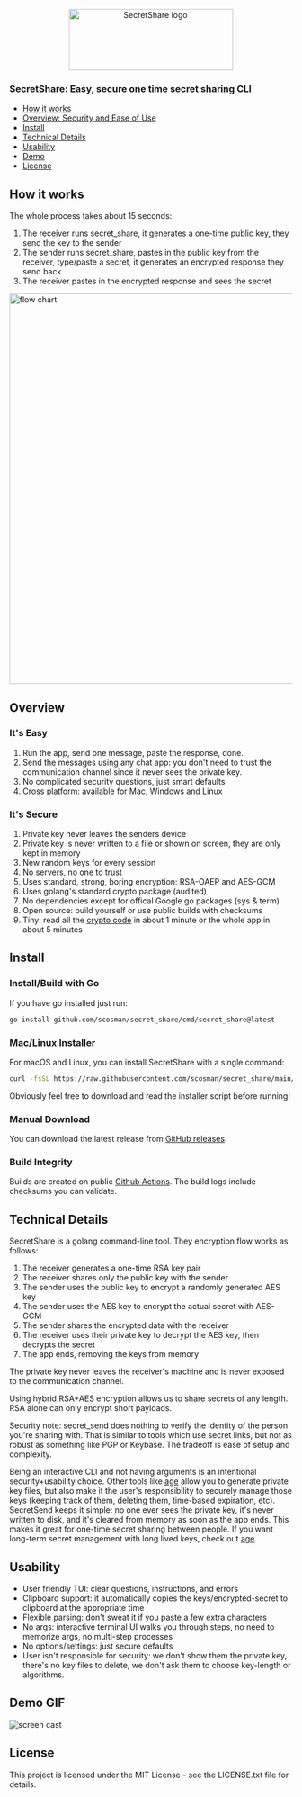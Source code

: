 <p align="center">
        <picture>
            <img width="292" height="109" alt="SecretShare logo" src="https://github.com/user-attachments/assets/f66fec47-2e54-4f3c-aced-049c40881f2e" />
        </picture>
</p>

### SecretShare: Easy, secure one time secret sharing CLI

- [How it works](#how-it-works)
- [Overview: Security and Ease of Use](#overview)
- [Install](#install)
- [Technical Details](#technical-details)
- [Usability](#usability)
- [Demo](#demo-gif)
- [License](#license)

## How it works

The whole process takes about 15 seconds:

1. The receiver runs secret_share, it generates a one-time public key, they send the key to the sender
2. The sender runs secret_share, pastes in the public key from the receiver, type/paste a secret, it generates an encrypted response they send back
3. The receiver pastes in the encrypted response and sees the secret

<img width="1669" height="694" alt="flow chart" src="https://github.com/user-attachments/assets/7ddef55c-65fd-4994-b476-ed09f7055596" />

## Overview

### It's Easy

1. Run the app, send one message, paste the response, done. 
2. Send the messages using any chat app: you don't need to trust the communication channel since it never sees the private key.
3. No complicated security questions, just smart defaults
4. Cross platform: available for Mac, Windows and Linux

### It's Secure

1. Private key never leaves the senders device
2. Private key is never written to a file or shown on screen, they are only kept in memory
3. New random keys for every session
4. No servers, no one to trust 
5. Uses standard, strong, boring encryption: RSA-OAEP and AES-GCM 
6. Uses golang's standard crypto package (audited)
7. No dependencies except for offical Google go packages (sys & term)
8. Open source: build yourself or use public builds with checksums
9. Tiny: read all the [crypto code](core/crypto.go) in about 1 minute or the whole app in about 5 minutes

## Install

### Install/Build with Go

If you have go installed just run:

```bash
go install github.com/scosman/secret_share/cmd/secret_share@latest
```

### Mac/Linux Installer

For macOS and Linux, you can install SecretShare with a single command:

```bash
curl -fsSL https://raw.githubusercontent.com/scosman/secret_share/main/install.sh | sh
```

Obviously feel free to download and read the installer script before running!

### Manual Download

You can download the latest release from [GitHub releases](https://github.com/scosman/secret_share/releases). 

### Build Integrity

Builds are created on public [Github Actions](https://github.com/scosman/secret_share/actions/workflows/release.yml). The build logs include checksums you can validate.

## Technical Details

SecretShare is a golang command-line tool. They encryption flow works as follows:

1. The receiver generates a one-time RSA key pair
2. The receiver shares only the public key with the sender
3. The sender uses the public key to encrypt a randomly generated AES key
4. The sender uses the AES key to encrypt the actual secret with AES-GCM
5. The sender shares the encrypted data with the receiver
6. The receiver uses their private key to decrypt the AES key, then decrypts the secret
7. The app ends, removing the keys from memory

The private key never leaves the receiver's machine and is never exposed to the communication channel.

Using hybrid RSA+AES encryption allows us to share secrets of any length. RSA alone can only encrypt short payloads.

Security note: secret_send does nothing to verify the identity of the person you're sharing with. That is similar to tools which use secret links, but not as robust as something like PGP or Keybase. The tradeoff is ease of setup and complexity.

Being an interactive CLI and not having arguments is an intentional security+usability choice. Other tools like [age](https://github.com/FiloSottile/age) allow you to generate private key files, but also make it the user's responsibility to securely manage those keys (keeping track of them, deleting them, time-based expiration, etc). SecretSend keeps it simple: no one ever sees the private key, it's never written to disk, and it's cleared from memory as soon as the app ends. This makes it great for one-time secret sharing between people. If you want long-term secret management with long lived keys, check out [age](https://github.com/FiloSottile/age).

## Usability

 - User friendly TUI: clear questions, instructions, and errors
 - Clipboard support: it automatically copies the keys/encrypted-secret to clipboard at the appropriate time
 - Flexible parsing: don't sweat it if you paste a few extra characters
 - No args: interactive terminal UI walks you through steps, no need to memorize args, no multi-step processes
 - No options/settings: just secure defaults
 - User isn't responsible for security: we don't show them the private key, there's no key files to delete, we don't ask them to choose key-length or algorithms.

## Demo GIF

![screen cast](https://github.com/user-attachments/assets/0d2f2524-38a8-4455-9e65-23c7247d67f0)

## License

This project is licensed under the MIT License - see the LICENSE.txt file for details.
